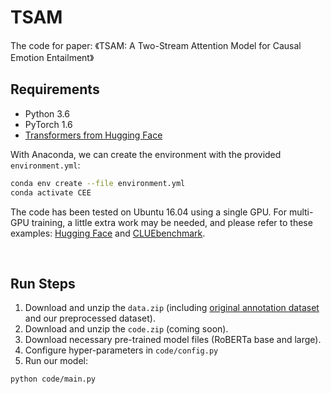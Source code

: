 # TSAM

The code for paper: 《TSAM: A Two-Stream Attention Model for Causal Emotion Entailment》


## Requirements

- Python 3.6
- PyTorch 1.6
- [Transformers from Hugging Face](https://github.com/huggingface/transformers)

With Anaconda, we can create the environment with the provided `environment.yml`:

```bash
conda env create --file environment.yml 
conda activate CEE
```

The code has been tested on Ubuntu 16.04 using a single GPU. For multi-GPU training, a little extra work may be needed, and please refer to these examples: [Hugging Face](https://github.com/huggingface/transformers/blob/master/src/transformers/trainer.py) and [CLUEbenchmark](https://github.com/CLUEbenchmark/CLUE/tree/master/baselines/models_pytorch). 

<br>

## Run Steps

1. Download and unzip the `data.zip` (including [original annotation dataset](https://github.com/soujanyaporia/RECCON) and our preprocessed dataset).
2. Download and unzip the `code.zip` (coming soon). 
3. Download necessary pre-trained model files (RoBERTa base and large).
4. Configure hyper-parameters in `code/config.py`
5. Run our model:

```bash
python code/main.py
```
